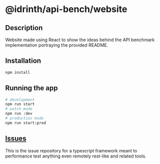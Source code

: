 # @idrinth/api-bench/website

## Description

Website made using React to show the ideas behind the API benchmark implementation portraying the provided README.

## Installation

```bash
npm install
```

## Running the app

```bash
# development
npm run start
# watch mode
npm run :dev
# production mode
npm run start:prod
```
## [Issues](https://github.com/idrinth-api-bench/issues)

This is the issue repository for a typescript framework meant to performance test anything even remotely rest-like and related tools.
